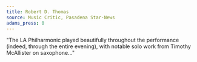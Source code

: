 ```yaml
---
title: Robert D. Thomas
source: Music Critic, Pasadena Star-News
adams_press: 0
---
```

"The LA Philharmonic played beautifully throughout the performance (indeed, through the entire evening), with notable solo work from Timothy McAllister on saxophone..."